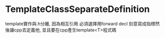 # TemplateClassSeparateDefinition
template實作與.h分離, 因為相互引用 必須選擇用forward decl 刻意寫成指標然後讓cpp去定義他, 並且要在cpp產生template&lt;T>程式碼
